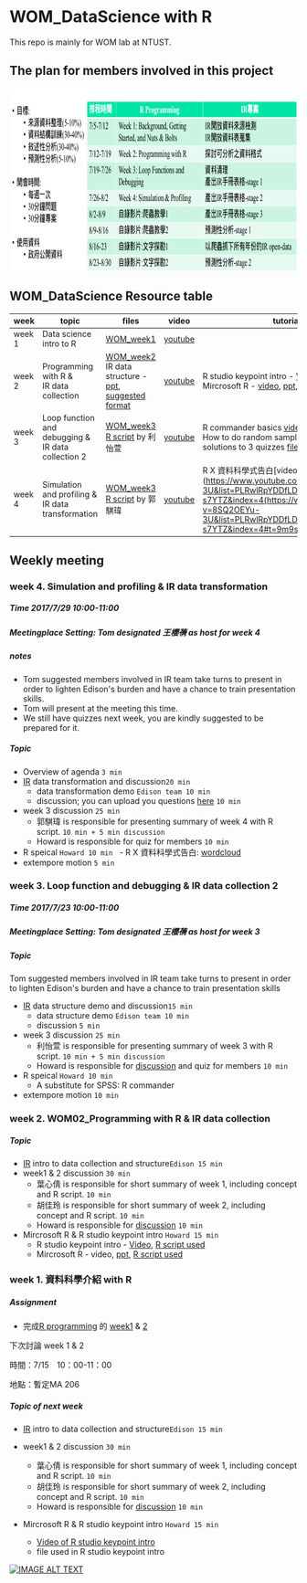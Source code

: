 # WOM_DataScience with R
This repo is mainly for WOM lab at NTUST.

## The plan for members involved in this project
<p align="center"><img width="100%"; height="320" src="planpic/plan.png" /></p>

## WOM_DataScience Resource table
 week | topic | files | video | tutorial video 
------------------------------------------------------- | - | --- | ----------- | --- 
week 1 | Data science intro to R | [WOM_week1](https://github.com/HowardNTUST/WOM_DataScience-with-R/tree/master/WOM_week1) | [youtube](http://www.youtube.com/watch?v=tqWjd14YkAc) 
week 2 | Programming with R & <br /> IR data collection | [WOM_week2](https://github.com/HowardNTUST/WOM_DataScience-with-R/tree/master/WOM_week2) <br /> IR data structure - <br /> [ppt](https://github.com/HowardNTUST/WOM_DataScience-with-R/blob/master/WOM_week2/MDS%E5%8F%A3%E7%A2%9102-IR%20intro.pptx), [suggested format](https://github.com/HowardNTUST/WOM_DataScience-with-R/blob/master/WOM_week2/2017%E6%8B%9B%E7%94%9F%E7%AD%96%E7%95%A5%E8%A6%8F%E5%8A%83%E8%B3%87%E6%96%99%E6%90%9C%E9%9B%86.zip) | [youtube](https://youtu.be/xz0TpuJOers) | R studio keypoint intro - [Video](https://www.youtube.com/watch?v=hZwjClay-ww&t=1276s&list=PLRwlRpYDDfLBAnMVOYm1h7r_s_Bk4wJPq&index=3), [R script](https://github.com/HowardNTUST/WOM_DataScience-with-R/blob/master/WOM_week2/MDS%E5%8F%A3%E7%A2%9102-R%20studio%20keypoint%20intro_%E7%B6%B2%E8%B7%AF%E7%88%AC%E8%9F%B2_%E5%85%A8%E5%AE%B6.R) <br /> Mircrosoft R - [video](https://www.youtube.com/watch?v=xz0TpuJOers#t=39m7s), [ppt](https://github.com/HowardNTUST/WOM_DataScience-with-R/blob/master/WOM_week2/MDS%E5%8F%A3%E7%A2%9102-Microsoft%20R_v1.0.pptx), [R script](https://github.com/HowardNTUST/WOM_DataScience-with-R/blob/master/WOM_week2/MDS%E5%8F%A3%E7%A2%9102-R_Microsoft%20R.R) 
week 3 | Loop function and debugging & <br /> IR data collection 2 | [WOM_week3](https://github.com/HowardNTUST/WOM_DataScience-with-R/tree/master/WOM_week3)<br /> [R script](https://github.com/HowardNTUST/WOM_DataScience-with-R/blob/master/WOM_week3/WOM03_week3%20R%20script.R) by 利怡萱| [youtube](https://youtu.be/RCveSoImZfo) | R commander basics [video](https://www.youtube.com/watch?v=RCveSoImZfo&feature#t=23m15s) <br /> How to do random sampling? [video](https://www.youtube.com/watch?v=RCveSoImZfo&feature#t=37m48s), [censored file](https://github.com/HowardNTUST/WOM_DataScience-with-R/blob/master/WOM_week3/Book2.csv)<br /> solutions to 3 quizzes [file](https://github.com/HowardNTUST/WOM_DataScience-with-R/blob/master/WOM_week3/WOM03_quizzes.R), [video sol](https://www.youtube.com/watch?v=RCveSoImZfo&feature#t=40m37s)
week 4 | Simulation and profiling & <br /> IR data transformation | [WOM_week3](https://github.com/HowardNTUST/WOM_DataScience-with-R/tree/master/WOM_week4)<br /> [R script](https://github.com/HowardNTUST/WOM_DataScience-with-R/blob/master/WOM_week4/WOM04_R%20script.R) by 郭騏瑋 | [youtube](https://www.youtube.com/watch?v=8SQ2OEYu-3U&list=PLRwlRpYDDfLDXrH3HLGFfcZjWIu-s7YTZ&index=4) | R X 資料科學式告白[video](https://www.youtube.com/watch?v=8SQ2OEYu-3U&list=PLRwlRpYDDfLDXrH3HLGFfcZjWIu-s7YTZ&index=4(https://www.youtube.com/watch?v=8SQ2OEYu-3U&list=PLRwlRpYDDfLDXrH3HLGFfcZjWIu-s7YTZ&index=4#t=9m9s) 

## Weekly meeting

### week 4. Simulation and profiling & IR data transformation
##### Time 2017/7/29 10:00-11:00
##### Meetingplace Setting: Tom designated 王櫻蒨 as host for week 4
##### notes
- Tom suggested members involved in IR team take turns to present in order to lighten Edison's burden and have a chance to train  presentation skills.
- Tom will present at the meeting this time.
- We still have quizzes next week, you are kindly suggested to be prepared for it.
##### Topic
 - Overview of agenda ```3 min```
 - [IR](https://en.wikipedia.org/wiki/Institutional_research) data transformation and discussion```20 min```
   - data transformation demo ```Edison team 10 min```
   - discussion; you can upload you questions [here](https://github.com/HowardNTUST/WOM_DataScience-with-R/issues/1) ```10 min```
 - week 3 discussion ```25 min```
   - 郭騏瑋 is responsible for presenting summary of week 4 with R script. ```10 min + 5 min discussion```
   - Howard is responsible for quiz for members ```10 min```
 - R speical ```Howard 10 min```
   - R X 資料科學式告白: [wordcloud](https://cran.r-project.org/web/packages/wordcloud2/wordcloud2.pdf)
 - extempore motion ```5 min```

### week 3. Loop function and debugging & IR data collection 2
##### Time 2017/7/23 10:00-11:00
##### Meetingplace Setting: Tom designated 王櫻蒨 as host for week 3
##### Topic
Tom suggested members involved in IR team take turns to present in order to lighten Edison's burden and have a chance to train  presentation skills
 
 - [IR](https://en.wikipedia.org/wiki/Institutional_research) data structure demo and discussion```15 min```
   - data structure demo ```Edison team 10 min```
   - discussion ```5 min```
 - week 3 discussion ```25 min```
   - 利怡萱 is responsible for presenting summary of week 3 with R script. ```10 min + 5 min discussion```
   - Howard is responsible for [discussion](https://github.com/HowardNTUST/WOM_DataScience-with-R/issues/1) and quiz for members ```10 min```
 - R speical ```Howard 10 min```
   - A substitute for SPSS: R commander
 - extempore motion ```10 min```

### week 2. WOM02_Programming with R & IR data collection 
##### Topic
 - [IR](https://en.wikipedia.org/wiki/Institutional_research) intro to data collection and structure```Edison 15 min```
 - week1 & 2 discussion ```30 min```
   - 葉心倩 is responsible for short summary of week 1, including concept and R script. ```10 min```
   - 胡佳玲 is responsible for short summary of week 2, including concept and R script. ```10 min```
   - Howard is responsible for [discussion](https://github.com/HowardNTUST/WOM_DataScience-with-R/issues/1) ```10 min```
    
  - Mircrosoft R & R studio keypoint intro ```Howard 15 min```
    - R studio keypoint intro - [Video](https://www.youtube.com/watch?v=hZwjClay-ww&t=1276s&list=PLRwlRpYDDfLBAnMVOYm1h7r_s_Bk4wJPq&index=3), [R script used](https://github.com/HowardNTUST/WOM_DataScience-with-R/blob/master/WOM_week2/MDS%E5%8F%A3%E7%A2%9102-R%20studio%20keypoint%20intro_%E7%B6%B2%E8%B7%AF%E7%88%AC%E8%9F%B2_%E5%85%A8%E5%AE%B6.R)
    - Mircrosoft R - video, [ppt](https://github.com/HowardNTUST/WOM_DataScience-with-R/blob/master/WOM_week2/MDS%E5%8F%A3%E7%A2%9102-Microsoft%20R_v1.0.pptx), [R script used](https://github.com/HowardNTUST/WOM_DataScience-with-R/blob/master/WOM_week2/MDS%E5%8F%A3%E7%A2%9102-R_Microsoft%20R.R)

### week 1. 資料科學介紹 with R

##### Assignment
 - 完成[R programming](https://www.coursera.org/learn/r-programming/home/welcome) 的 [week1](https://www.coursera.org/learn/r-programming/home/week/1) & [2](https://www.coursera.org/learn/r-programming/home/week/2)

下次討論 week 1 & 2

時間：7/15　10：00-11：00

地點：暫定MA 206

##### Topic of next week
 - [IR](https://en.wikipedia.org/wiki/Institutional_research) intro to data collection and structure```Edison 15 min```
 - week1 & 2 discussion ```30 min```
   - 葉心倩 is responsible for short summary of week 1, including concept and R script. ```10 min```
   - 胡佳玲 is responsible for short summary of week 2, including concept and R script. ```10 min```
   - Howard is responsible for [discussion](https://github.com/HowardNTUST/WOM_DataScience-with-R/issues/1) ```10 min```

 - Mircrosoft R & R studio keypoint intro ```Howard 15 min```
   - [Video of R studio keypoint intro](https://www.youtube.com/watch?v=hZwjClay-ww&t=1276s&list=PLRwlRpYDDfLBAnMVOYm1h7r_s_Bk4wJPq&index=3)
   - file used in R studio keypoint intro
 

[![IMAGE ALT TEXT](http://img.youtube.com/vi/tqWjd14YkAc/0.jpg)](http://www.youtube.com/watch?v=tqWjd14YkAc "youtube video")
 

